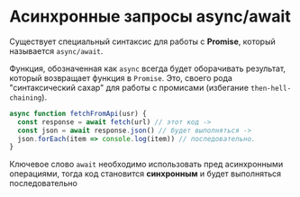 # Асинхронные запросы async/await
Существует специальный синтаксис для работы с **Promise**, который называется `async/await`.  

Функция, обозначенная как `async` всегда будет оборачивать результат, который возвращает функция в `Promise`. Это, своего рода 
"синтаксический сахар" для работы с промисами (избегание `then-hell-chaining`).

```js
async function fetchFromApi(usr) {
  const response = await fetch(url) // этот код ->
  const json = await response.json() // будет выполняться ->
  json.forEach(item => console.log(item)) // последовательно.
}
```
Ключевое слово `await` необходимо использовать пред асинхронными операциями, тогда код становится **синхронным** и будет выполняться 
последовательно  
